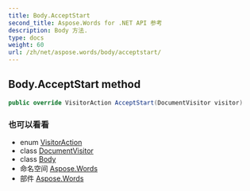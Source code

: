 ```yaml
---
title: Body.AcceptStart
second_title: Aspose.Words for .NET API 参考
description: Body 方法. 
type: docs
weight: 60
url: /zh/net/aspose.words/body/acceptstart/
---
```

## Body.AcceptStart method

```csharp
public override VisitorAction AcceptStart(DocumentVisitor visitor)
```

### 也可以看看

* enum [VisitorAction](../../visitoraction/)
* class [DocumentVisitor](../../documentvisitor/)
* class [Body](../)
* 命名空间 [Aspose.Words](../../body/)
* 部件 [Aspose.Words](../../../)


